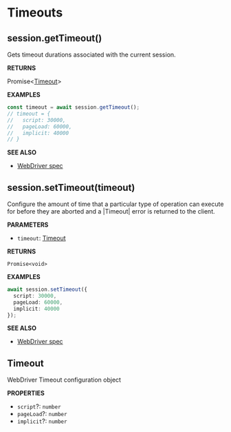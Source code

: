 # Timeouts

## session.getTimeout()

Gets timeout durations associated with the current session.

**RETURNS**

Promise<[Timeout](#timeout)>

**EXAMPLES**

```typescript
const timeout = await session.getTimeout();
// timeout = {
//   script: 30000,
//   pageLoad: 60000,
//   implicit: 40000
// }
```

**SEE ALSO**

- [WebDriver spec](https://www.w3.org/TR/webdriver/#get-timeouts)

## session.setTimeout(timeout)

Configure the amount of time that a particular type of operation can execute for before
they are aborted and a |Timeout| error is returned to the client.

**PARAMETERS**

- `timeout`: [Timeout](#timeout)

**RETURNS**

`Promise<void>`

**EXAMPLES**

```typescript
await session.setTimeout({
  script: 30000,
  pageLoad: 60000,
  implicit: 40000
});
```

**SEE ALSO**

- [WebDriver spec](https://www.w3.org/TR/webdriver/#set-timeouts)

## Timeout

WebDriver Timeout configuration object

**PROPERTIES**

- `script`?: `number`
- `pageLoad`?: `number`
- `implicit`?: `number`
